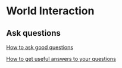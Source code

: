 # World Interaction

## Ask questions

[How to ask good questions](https://jvns.ca/blog/good-questions/)

[How to get useful answers to your questions](https://jvns.ca/blog/2021/10/21/how-to-get-useful-answers-to-your-questions/?utm_source=hackernewsletter&utm_medium=email&utm_term=fav)